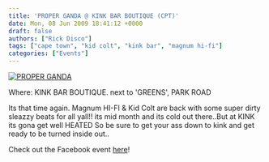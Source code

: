 ```yaml
---
title: 'PROPER GANDA @ KINK BAR BOUTIQUE (CPT)'
date: Mon, 08 Jun 2009 18:41:12 +0000
draft: false
authors: ["Rick Disco"]
tags: ["cape town", "kid colt", "kink bar", "magnum hi-fi"]
categories: ["Events"]
---
```


[![](http://profile.ak.facebook.com/object3/1205/87/n96468536442_8321.jpg "PROPER GANDA ")](http://www.facebook.com/event.php?eid=96468536442)

Where: KINK BAR BOUTIQUE. next to 'GREENS', PARK ROAD

Its that time again. Magnum HI-FI & Kid Colt are back with some super dirty sleazzy beats for all yall!! its mid month and its cold out there..But at KINK its gona get well HEATED So be sure to get your ass down to kink and get ready to be turned inside out..

Check out the Facebook event [here](http://www.facebook.com/event.php?eid=96468536442 "Facebook Event")!